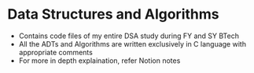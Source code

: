 # Data Structures and Algorithms
- Contains code files of my entire DSA study during FY and SY BTech
- All the ADTs and Algorithms are written exclusively in C language with appropriate comments
- For more in depth explaination, refer Notion notes
